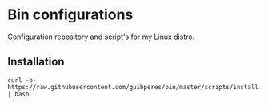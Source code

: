 # Bin configurations

Configuration repository and script's for my Linux distro.

## Installation
```shell
curl -o- https://raw.githubusercontent.com/guibperes/bin/master/scripts/install.sh | bash
```
